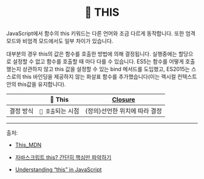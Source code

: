 # <p align="center"> 🔦 THIS

JavaScript에서 함수의 this 키워드는 다른 언어와 조금 다르게 동작합니다. 또한 엄격 모드와 비엄격 모드에서도 일부 차이가 있습니다.

대부분의 경우 this의 값은 함수를 호출한 방법에 의해 결정됩니다. 실행중에는 할당으로 설정할 수 없고 함수를 호출할 때 마다 다를 수 있습니다. ES5는 함수를 어떻게 호출했는지 상관하지 않고 this 값을 설정할 수 있는 bind 메서드를 도입했고, ES2015는 스스로의 this 바인딩을 제공하지 않는 화살표 함수를 추가했습니다(이는 렉시컬 컨텍스트안의 this값을 유지합니다).

| &#32;     | 📌 This            | <a href='https://github.com/Dabnii/Dabnii.github.io/blob/main/Computer%20Science/Closure.md#-%EC%83%81%EC%9C%84-%EC%8A%A4%EC%BD%94%ED%94%84%EC%9D%98-%EC%A0%95%EC%9D%98-in-js-'>Closure</a> |
| --------- | ------------------ | ------------------------------------------------------------------------------------------------------------------------------------------------------------------------------------------- |
| 결정 방식 | `📢 호출`되는 시점 | (정의)선언한 위치에 따라 결정                                                                                                                                                               |

---

출처:

- [This_MDN](https://developer.mozilla.org/ko/docs/Web/JavaScript/Reference/Operators/this)
- [자바스크립트 this? 간단히 핵심만 파악하기](https://www.youtube.com/watch?v=PAr92molMHU)

- [Understanding “this” in JavaScript](https://medium.com/init-js/understanding-this-in-javascript-f2f41f6517a9)
